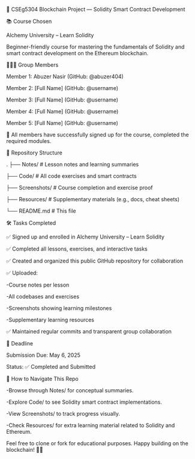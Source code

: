 
🔗 CSEg5304 Blockchain Project — Solidity Smart Contract Development

📚 Course Chosen

Alchemy University – Learn Solidity

 Beginner-friendly course for mastering the fundamentals of Solidity and smart contract development on the Ethereum blockchain.




🧑‍🤝‍🧑 Group Members

Member 1: Abuzer Nasir (GitHub: @abuzer404)


Member 2: [Full Name] (GitHub: @username)


Member 3: [Full Name] (GitHub: @username)


Member 4: [Full Name] (GitHub: @username)


Member 5: [Full Name] (GitHub: @username)




📌 All members have successfully signed up for the course, completed the required modules.




📁 Repository Structure

. 
├── Notes/               # Lesson notes and learning summaries

├── Code/                # All code exercises and smart contracts

├── Screenshots/         # Course completion and exercise proof

├── Resources/           # Supplementary materials (e.g., docs, cheat sheets)

└── README.md            # This file




🛠️ Tasks Completed


✅ Signed up and enrolled in Alchemy University – Learn Solidity


✅ Completed all lessons, exercises, and interactive tasks


✅ Created and organized this public GitHub repository for collaboration




✅ Uploaded:


-Course notes per lesson


-All codebases and exercises


-Screenshots showing learning milestones


-Supplementary learning resources


✅ Maintained regular commits and transparent group collaboration




📅 Deadline

Submission Due: May 6, 2025

 Status: ✅ Completed and Submitted




📝 How to Navigate This Repo


-Browse through Notes/ for conceptual summaries.


-Explore Code/ to see Solidity smart contract implementations.


-View Screenshots/ to track progress visually.


-Check Resources/ for extra learning material related to Solidity and Ethereum.








Feel free to clone or fork for educational purposes. Happy building on the blockchain! 🧱🚀

